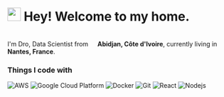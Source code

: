 <h1><img src="https://emojis.slackmojis.com/emojis/images/1531849430/4246/blob-sunglasses.gif?1531849430" width="30"/> Hey! Welcome to my home.</h1>


<p></br> I'm Dro, Data Scientist from <img src="https://cdn-icons-png.flaticon.com/512/197/197391.png" width="13"/> <b>Abidjan, Côte d'Ivoire</b>, currently living in <img src="https://cdn-icons-png.flaticon.com/512/197/197560.png" width="13"/> <b>Nantes, France</b>. </p>
<h3>Things I code with</h3>
<p>
  <img alt="AWS" src="https://img.shields.io/badge/-Amazon_Web_Services-ff9c08?style=flat-square&logo=amazonwebservices&logoColor=white" />
  <img alt="Google Cloud Platform" src="https://img.shields.io/badge/-Google_Cloud_Platform-1a73e8?style=flat-square&logo=google-cloud&logoColor=white" />
  <img alt="Docker" src="https://img.shields.io/badge/-Docker-46a2f1?style=flat-square&logo=docker&logoColor=white" />
  <img alt="Git" src="https://img.shields.io/badge/-Git-F05032?style=flat-square&logo=git&logoColor=white" />
  <img alt="React" src="https://img.shields.io/badge/-React-45b8d8?style=flat-square&logo=react&logoColor=white" />
  <img alt="Nodejs" src="https://img.shields.io/badge/-Nodejs-43853d?style=flat-square&logo=Node.js&logoColor=white" />
</p>
